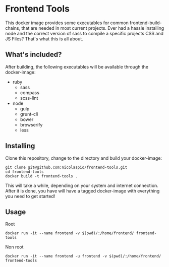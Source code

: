 # Frontend Tools

This docker image provides some executables for common frontend-build-chains,
that are needed in most current projects. Ever had a hassle installing
node and the correct version of sass to compile a specific projects CSS
and JS Files? That's what this is all about.

## What's included?

After building, the following executables will be available through the docker-image:

  - ruby
    - sass
    - compass
    - scss-lint
  - node
    - gulp
    - grunt-cli
    - bower
    - browserify
    - less

## Installing

Clone this repository, change to the directory and build your docker-image:

```
git clone git@github.com:nicolaspio/frontend-tools.git
cd frontend-tools
docker build -t frontend-tools .
```

This will take a while, depending on your system and internet connection.
After it is done, you have will have a tagged docker-image with everything
you need to get started!

## Usage

Root

`docker run -it --name frontend -v $(pwd)/:/home/frontend/ frontend-tools`

Non root

`docker run -it --name frontend -u frontend -v $(pwd)/:/home/frontend/ frontend-tools`
